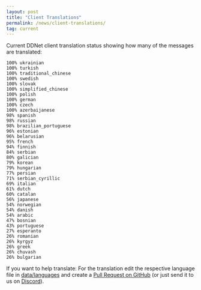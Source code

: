 ```yaml
---
layout: post
title: "Client Translations"
permalink: /news/client-translations/
tag: current
---
```


Current DDNet client translation status showing how many of the messages are translated:

```
100% ukrainian
100% turkish
100% traditional_chinese
100% swedish
100% slovak
100% simplified_chinese
100% polish
100% german
100% czech
100% azerbaijanese
98% spanish
98% russian
98% brazilian_portuguese
96% estonian
96% belarusian
95% french
94% finnish
84% serbian
80% galician
79% korean
79% hungarian
77% persian
71% serbian_cyrillic
69% italian
61% dutch
60% catalan
56% japanese
54% norwegian
54% danish
54% arabic
47% bosnian
43% portuguese
27% esperanto
26% romanian
26% kyrgyz
26% greek
26% chuvash
26% bulgarian
```

If you want to help translate: For the translation edit the respective language file in [data/languages](https://github.com/ddnet/ddnet/tree/master/data/languages) and create a [Pull Request on GitHub](https://github.com/ddnet/ddnet/) (or just send it to us on [Discord](/discord/)).
